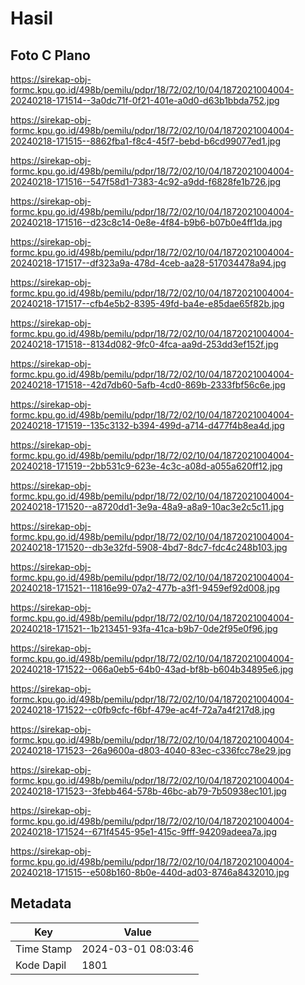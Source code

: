 # Hasil

## Foto C Plano

https://sirekap-obj-formc.kpu.go.id/498b/pemilu/pdpr/18/72/02/10/04/1872021004004-20240218-171514--3a0dc71f-0f21-401e-a0d0-d63b1bbda752.jpg

https://sirekap-obj-formc.kpu.go.id/498b/pemilu/pdpr/18/72/02/10/04/1872021004004-20240218-171515--8862fba1-f8c4-45f7-bebd-b6cd99077ed1.jpg

https://sirekap-obj-formc.kpu.go.id/498b/pemilu/pdpr/18/72/02/10/04/1872021004004-20240218-171516--547f58d1-7383-4c92-a9dd-f6828fe1b726.jpg

https://sirekap-obj-formc.kpu.go.id/498b/pemilu/pdpr/18/72/02/10/04/1872021004004-20240218-171516--d23c8c14-0e8e-4f84-b9b6-b07b0e4ff1da.jpg

https://sirekap-obj-formc.kpu.go.id/498b/pemilu/pdpr/18/72/02/10/04/1872021004004-20240218-171517--df323a9a-478d-4ceb-aa28-517034478a94.jpg

https://sirekap-obj-formc.kpu.go.id/498b/pemilu/pdpr/18/72/02/10/04/1872021004004-20240218-171517--cfb4e5b2-8395-49fd-ba4e-e85dae65f82b.jpg

https://sirekap-obj-formc.kpu.go.id/498b/pemilu/pdpr/18/72/02/10/04/1872021004004-20240218-171518--8134d082-9fc0-4fca-aa9d-253dd3ef152f.jpg

https://sirekap-obj-formc.kpu.go.id/498b/pemilu/pdpr/18/72/02/10/04/1872021004004-20240218-171518--42d7db60-5afb-4cd0-869b-2333fbf56c6e.jpg

https://sirekap-obj-formc.kpu.go.id/498b/pemilu/pdpr/18/72/02/10/04/1872021004004-20240218-171519--135c3132-b394-499d-a714-d477f4b8ea4d.jpg

https://sirekap-obj-formc.kpu.go.id/498b/pemilu/pdpr/18/72/02/10/04/1872021004004-20240218-171519--2bb531c9-623e-4c3c-a08d-a055a620ff12.jpg

https://sirekap-obj-formc.kpu.go.id/498b/pemilu/pdpr/18/72/02/10/04/1872021004004-20240218-171520--a8720dd1-3e9a-48a9-a8a9-10ac3e2c5c11.jpg

https://sirekap-obj-formc.kpu.go.id/498b/pemilu/pdpr/18/72/02/10/04/1872021004004-20240218-171520--db3e32fd-5908-4bd7-8dc7-fdc4c248b103.jpg

https://sirekap-obj-formc.kpu.go.id/498b/pemilu/pdpr/18/72/02/10/04/1872021004004-20240218-171521--11816e99-07a2-477b-a3f1-9459ef92d008.jpg

https://sirekap-obj-formc.kpu.go.id/498b/pemilu/pdpr/18/72/02/10/04/1872021004004-20240218-171521--1b213451-93fa-41ca-b9b7-0de2f95e0f96.jpg

https://sirekap-obj-formc.kpu.go.id/498b/pemilu/pdpr/18/72/02/10/04/1872021004004-20240218-171522--066a0eb5-64b0-43ad-bf8b-b604b34895e6.jpg

https://sirekap-obj-formc.kpu.go.id/498b/pemilu/pdpr/18/72/02/10/04/1872021004004-20240218-171522--c0fb9cfc-f6bf-479e-ac4f-72a7a4f217d8.jpg

https://sirekap-obj-formc.kpu.go.id/498b/pemilu/pdpr/18/72/02/10/04/1872021004004-20240218-171523--26a9600a-d803-4040-83ec-c336fcc78e29.jpg

https://sirekap-obj-formc.kpu.go.id/498b/pemilu/pdpr/18/72/02/10/04/1872021004004-20240218-171523--3febb464-578b-46bc-ab79-7b50938ec101.jpg

https://sirekap-obj-formc.kpu.go.id/498b/pemilu/pdpr/18/72/02/10/04/1872021004004-20240218-171524--671f4545-95e1-415c-9fff-94209adeea7a.jpg

https://sirekap-obj-formc.kpu.go.id/498b/pemilu/pdpr/18/72/02/10/04/1872021004004-20240218-171515--e508b160-8b0e-440d-ad03-8746a8432010.jpg


## Metadata

| Key        | Value               |
| ---------- | ------------------- |
| Time Stamp | 2024-03-01 08:03:46 |
| Kode Dapil | 1801                |



